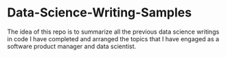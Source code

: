 # Data-Science-Writing-Samples

The idea of this repo is to summarize all the previous data science writings in code I have completed and arranged the topics that I have engaged as a software product manager and data scientist.

